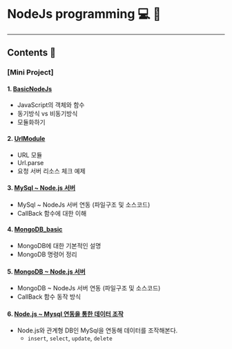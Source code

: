 # NodeJs programming :computer: :memo:
---
## Contents :open_file_folder:



### [Mini Project]
  #### 1. [BasicNodeJs](https://github.com/mdy0501/Study/tree/master/NodeJs/BasicNodeJs)
  - JavaScript의 객체와 함수
  - 동기방식 vs 비동기방식
  - 모듈화하기

  #### 2. [UrlModule](https://github.com/mdy0501/Study/tree/master/NodeJs/UrlModule)
  - URL 모듈
  - Url.parse
  - 요청 서버 리소스 체크 예제

  #### 3. [MySql ~ Node.js 서버](https://github.com/mdy0501/Study/tree/master/NodeJs/server_mysql)
  - MySql ~ NodeJs 서버 연동 (파일구조 및 소스코드)
  - CallBack 함수에 대한 이해

  #### 4. [MongoDB_basic](https://github.com/mdy0501/Study/tree/master/NodeJs/MongoDB_basic)
  - MongoDB에 대한 기본적인 설명
  - MongoDB 명령어 정리

  #### 5. [MongoDB ~ Node.js 서버](https://github.com/mdy0501/Study/tree/master/NodeJs/server_mongodb)
  - MongoDB ~ NodeJs 서버 연동 (파일구조 및 소스코드)
  - CallBack 함수 동작 방식

  #### 6. [Node.js ~ Mysql 연동을 통한 데이터 조작](https://github.com/mdy0501/Study/tree/master/NodeJs/server_mysql2)
  - Node.js와 관계형 DB인 MySql을 연동해 데이터를 조작해본다.
    - `insert`, `select`, `update`, `delete`
